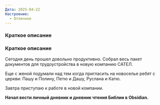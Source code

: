 ```yaml
---
Дата: 2025-04-22
Настроение:
  - Отличное
---
```

### Краткое описание
### Краткое описание
Сегодня день прошел довольно продуктивно. Собрал весь пакет документов для трудоустройства в новую компанию САТЕЛ.

Еще с женой подумали над тем когда пригласить на новоселье ребят с церкви: Пашу и Полину, Петю и Дашу, Руслана и Катю.

Завтра приступаю к работе в новой компании.

**Начал вести личный дневник и дневник чтения Библии в Obsidian.**